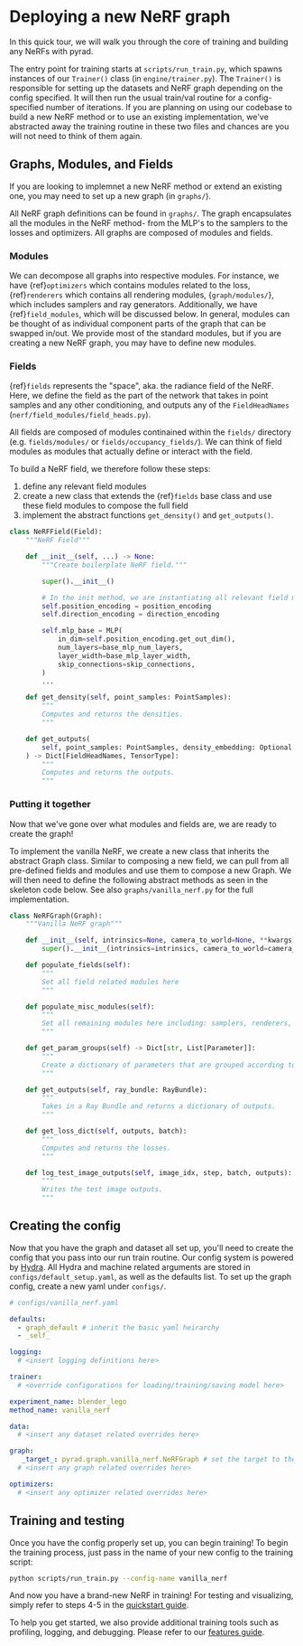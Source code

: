 # Deploying a new NeRF graph

In this quick tour, we will walk you through the core of training and building any NeRFs with pyrad.

The entry point for training starts at `scripts/run_train.py`, which spawns instances of our `Trainer()` class (in `engine/trainer.py`). The `Trainer()` is responsible for setting up the datasets and NeRF graph depending on the config specified. It will then run the usual train/val routine for a config-specified number of iterations. If you are planning on using our codebase to build a new NeRF method or to use an existing implementation, we've abstracted away the training routine in these two files and chances are you will not need to think of them again.

## Graphs, Modules, and Fields

If you are looking to implemnet a new NeRF method or extend an existing one, you may need to set up a new graph (in `graphs/`).

All NeRF graph definitions can be found in `graphs/`. The graph encapsulates all the modules in the NeRF method- from the MLP's to the samplers to the losses and optimizers. All graphs are composed of modules and fields.

### Modules
We can decompose all graphs into respective modules. For instance, we have {ref}`optimizers` which contains modules related to the loss, {ref}`renderers` which contains all rendering modules, {`graph/modules/`}, which includes samplers and ray generators. Additionally, we have {ref}`field_modules`, which will be discussed below.
In general, modules can be thought of as individual component parts of the graph that can be swapped in/out. We provide most of the standard modules, but if you are creating a new NeRF graph, you may have to define new modules.


### Fields

{ref}`fields` represents the "space", aka. the radiance field of the NeRF. Here, we define the field as the part of the network that takes in point samples and any other conditioning, and outputs any of the `FieldHeadNames` (`nerf/field_modules/field_heads.py`). 

All fields are composed of modules continained within the `fields/` directory (e.g. `fields/modules/` or `fields/occupancy_fields/`). We can think of field modules as modules that actually define or interact with the field. 

To build a NeRF field, we therefore follow these steps:
1. define any relevant field modules
2. create a new class that extends the {ref}`fields` base class and use these field modules to compose the full field
3. implement the abstract functions `get_density()` and `get_outputs()`.
   
```python
class NeRFField(Field):
    """NeRF Field"""

    def __init__(self, ...) -> None:
        """Create boilerplate NeRF field."""

        super().__init__()

        # In the init method, we are instantiating all relevant field modules
        self.position_encoding = position_encoding 
        self.direction_encoding = direction_encoding

        self.mlp_base = MLP(
            in_dim=self.position_encoding.get_out_dim(),
            num_layers=base_mlp_num_layers,
            layer_width=base_mlp_layer_width,
            skip_connections=skip_connections,
        )
        ...

    def get_density(self, point_samples: PointSamples):
        """
        Computes and returns the densities.
        """

    def get_outputs(
        self, point_samples: PointSamples, density_embedding: Optional[TensorType] = None
    ) -> Dict[FieldHeadNames, TensorType]:
        """
        Computes and returns the outputs.
        """
```

### Putting it together

Now that we've gone over what modules and fields are, we are ready to create the graph! 

To implement the vanilla NeRF, we create a new class that inherits the abstract Graph class. Similar to composing a new field, we can pull from all pre-defined fields and modules and use them to compose a new Graph. 
We will then need to define the following abstract methods as seen in the skeleton code below. See also `graphs/vanilla_nerf.py` for the full implementation.

```python
class NeRFGraph(Graph):
    """Vanilla NeRF graph"""

    def __init__(self, intrinsics=None, camera_to_world=None, **kwargs) -> None:
        super().__init__(intrinsics=intrinsics, camera_to_world=camera_to_world, **kwargs)

    def populate_fields(self):
        """
        Set all field related modules here
        """

    def populate_misc_modules(self):
        """
        Set all remaining modules here including: samplers, renderers, losses, and metrics
        """

    def get_param_groups(self) -> Dict[str, List[Parameter]]:
        """
        Create a dictionary of parameters that are grouped according to different optimizers
        """

    def get_outputs(self, ray_bundle: RayBundle):
        """
        Takes in a Ray Bundle and returns a dictionary of outputs.
        """

    def get_loss_dict(self, outputs, batch):
        """
        Computes and returns the losses.
        """

    def log_test_image_outputs(self, image_idx, step, batch, outputs):
        """
        Writes the test image outputs.
        """
```


## Creating the config

Now that you have the graph and dataset all set up, you'll need to create the config that you pass into our run train routine. Our config system is powered by [Hydra](https://hydra.cc/). All Hydra and machine related arguments are stored in `configs/default_setup.yaml`, as well as the defaults list.
To set up the graph config, create a new yaml under `configs/`.

```yaml
# configs/vanilla_nerf.yaml

defaults:
  - graph_default # inherit the basic yaml heirarchy
  - _self_

logging:
  # <insert logging definitions here>

trainer:
  # <override configurations for loading/training/saving model here>

experiment_name: blender_lego
method_name: vanilla_nerf

data:
  # <insert any dataset related overrides here>

graph:
   _target_: pyrad.graph.vanilla_nerf.NeRFGraph # set the target to the graph you defined
  # <insert any graph related overrides here>

optimizers:
  # <insert any optimizer related overrides here>
```

## Training and testing

Once you have the config properly set up, you can begin training! To begin the training process, just pass in the name of your new config to the training script:

```bash
python scripts/run_train.py --config-name vanilla_nerf
```

And now you have a brand-new NeRF in training! For testing and visualizing, simply refer to steps 4-5 in the [quickstart guide](https://github.com/plenoptix/pyrad#quickstart).

To help you get started, we also provide additional training tools such as profiling, logging, and debugging. Please refer to our [features guide](../tooling/index.rst).
